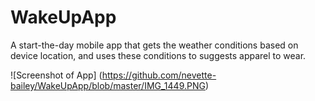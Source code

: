 # WakeUpApp

A start-the-day mobile app that gets the weather conditions based on device location, and uses these conditions to suggests apparel to wear.

![Screenshot of App]
(https://github.com/nevette-bailey/WakeUpApp/blob/master/IMG_1449.PNG)
